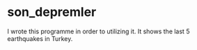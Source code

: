 # son_depremler
I wrote this programme in order to utilizing it. It shows the last 5 earthquakes in Turkey.
